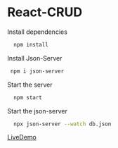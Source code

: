 # React-CRUD

Install dependencies

```bash
  npm install
```

Install Json-Server

```bash
 npm i json-server
```

Start the server

```bash
  npm start
```

Start the json-server

```bash
  npx json-server --watch db.json
```


[LiveDemo](https://papaya-palmier-8ac5be.netlify.app/)
